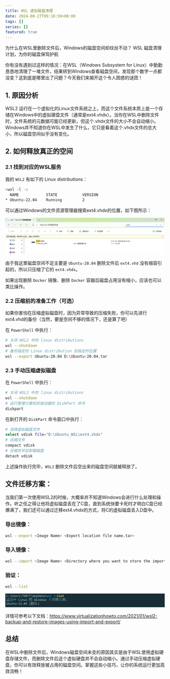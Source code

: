 ```yaml
---
title: WSL 虚拟磁盘清理
date: 2024-08-27T09:18:59+08:00
tags: []
series: []
featured: true
---
```

为什么在WSL里删除文件后，Windows的磁盘空间却纹丝不动？
WSL 磁盘清理计划，为你的磁盘保驾护航

<!--more-->
你有没有遇到过这样的情况：在WSL（Windows Subsystem for Linux）中勤勤恳恳地清理了一堆文件，结果转到Windows查看磁盘空间，发现那个数字一点都没变？这到底是哪里出了问题？今天我们来揭开这个令人困惑的谜团！

## 1. 原因分析

WSL2 运行在一个虚拟化的Linux文件系统之上，而这个文件系统本质上是一个存储在Windows中的虚拟硬盘文件（通常是ext4.vhdx）。当你在WSL中删除文件时，文件系统的元数据可能已经更新，但这个.vhdx文件的大小不会自动缩小。Windows并不知道你在WSL中发生了什么，它只是看着这个.vhdx文件的总大小，所以磁盘空间似乎没有变化。

## 2. 如何释放真正的空间

### 2.1 找到对应的WSL服务

我的 `WSL2` 有如下的 Linux distributions：

```bash
>wsl -l -v
  NAME            STATE           VERSION
* Ubuntu-22.04    Running         2
```

可以通过Windows的文件资源管理器搜索ext4.vhdx的位置，如下图所示：

![image.png](/images/clean_wsl_disk/image.png)

由于我这里磁盘空间不足主要是 `Ubuntu-20.04` 删除文件后 `ext4.vhd` 没有缩容引起的，所以只压缩了它的 `ext4.vhdx`。

如果出现删除 `Docker` 镜像、删除 `Docker` 容器后磁盘占用没有缩小，应该也可以类比操作。

### 2.2 压缩前的准备工作（可选）

如果你害怕在压缩虚拟磁盘时，因为异常导致的压缩失败，你可以先进行ext4.vhd的备份（当然，要是空间不够的情况下，还是算了吧）

在 `PowerShell` 中执行：

```bash
# 关闭 WSL2 中的 linux distributions
wsl --shutdown
# 备份指定的 Linux distribution 到指定的位置
wsl --export Ubuntu-20.04 D:\Ubuntu-20.04.tar
```

### 2.3 手动压缩虚拟磁盘

在 `PowerShell` 中执行：

```bash
# 关闭 WSL2 中的 linux distributions
wsl --shutdown
# 运行管理计算机的驱动器的 DiskPart 命令
diskpart
```

在新打开的 `DiskPart` 命令窗口中执行：

```bash
# 选择虚拟磁盘文件
select vdisk file="D:\Ubuntu_WSL\ext4.vhdx"
# 压缩文件
compact vdisk
# 压缩完毕后卸载磁盘
detach vdisk
```

上述操作执行完毕，`WSL2` 删除文件后空出来的磁盘空间就被释放了。

## 文件迁移方案：

当我们第一次使用WSL2的时候，大概率并不知道Windows会进行什么处理和操作。听之任之得让他将虚拟磁盘丢在了C盘，直到系统快要卡死时才明白C盘已经爆满了，我们还可以通过迁移ext4.vhdx的方式，将C的虚拟磁盘丢入D盘中。

### 导出镜像：

```bash
wsl --export <Image Name> <Export location file name.tar>
```

### 导入镜像：

```bash
wsl --import <Image Name> <Directory where you want to store the imported image> <Directory where the exported .tar file exists>
```

### 验证：

```bash
wsl --list
```

![image.png](/images/clean_wsl_disk/image_1.png)

详情可参考以下文档：https://www.virtualizationhowto.com/2021/01/wsl2-backup-and-restore-images-using-import-and-export/

## **总结**

在WSL中删除文件后，Windows磁盘空间未变的原因其实是由于WSL使用虚拟硬盘存储文件，而删除文件后这个虚拟硬盘并不会自动缩小。通过手动压缩虚拟硬盘，你可以有效释放被占用的磁盘空间。掌握这些小技巧，让你的系统运行更加高效流畅！